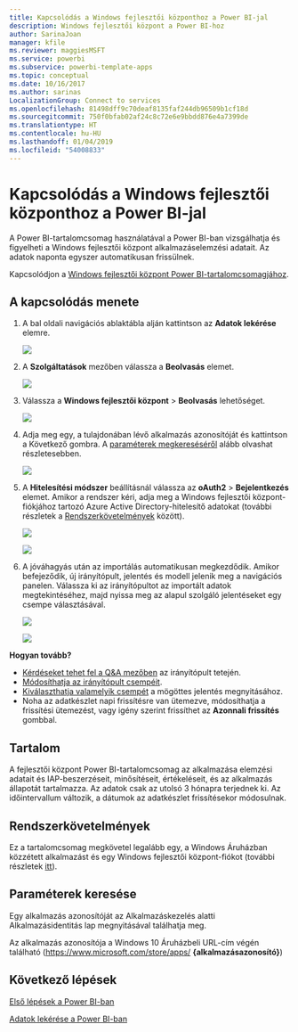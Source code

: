 ```yaml
---
title: Kapcsolódás a Windows fejlesztői központhoz a Power BI-jal
description: Windows fejlesztői központ a Power BI-hoz
author: SarinaJoan
manager: kfile
ms.reviewer: maggiesMSFT
ms.service: powerbi
ms.subservice: powerbi-template-apps
ms.topic: conceptual
ms.date: 10/16/2017
ms.author: sarinas
LocalizationGroup: Connect to services
ms.openlocfilehash: 81498dff9c70deaf8135faf244db96509b1cf18d
ms.sourcegitcommit: 750f0bfab02af24c8c72e6e9bbdd876e4a7399de
ms.translationtype: HT
ms.contentlocale: hu-HU
ms.lasthandoff: 01/04/2019
ms.locfileid: "54008833"
---
```

# <a name="connect-to-windows-dev-center-with-power-bi"></a>Kapcsolódás a Windows fejlesztői központhoz a Power BI-jal
A Power BI-tartalomcsomag használatával a Power BI-ban vizsgálhatja és figyelheti a Windows fejlesztői központ alkalmazáselemzési adatait. Az adatok naponta egyszer automatikusan frissülnek.

Kapcsolódjon a [Windows fejlesztői központ Power BI-tartalomcsomagjához](https://app.powerbi.com/getdata/services/devcenter).

## <a name="how-to-connect"></a>A kapcsolódás menete
1. A bal oldali navigációs ablaktábla alján kattintson az **Adatok lekérése** elemre.
   
   ![](media/service-connect-to-windows-dev-center/getdata.png)
2. A **Szolgáltatások** mezőben válassza a **Beolvasás** elemet.
   
   ![](media/service-connect-to-windows-dev-center/services.png)
3. Válassza a **Windows fejlesztői központ** \> **Beolvasás** lehetőséget.
   
   ![](media/service-connect-to-windows-dev-center/windowsdev.png)
4. Adja meg egy, a tulajdonában lévő alkalmazás azonosítóját és kattintson a Következő gombra. A [paraméterek megkereséséről](#FindingParams) alább olvashat részletesebben.
   
   ![](media/service-connect-to-windows-dev-center/params.png)
5. A **Hitelesítési módszer** beállításnál válassza az **oAuth2** \> **Bejelentkezés** elemet. Amikor a rendszer kéri, adja meg a Windows fejlesztői központ-fiókjához tartozó Azure Active Directory-hitelesítő adatokat (további részletek a [Rendszerkövetelmények](#Requirements) között).
   
    ![](media/service-connect-to-windows-dev-center/creds.png)
   
    ![](media/service-connect-to-windows-dev-center/creds2.png)
6. A jóváhagyás után az importálás automatikusan megkezdődik. Amikor befejeződik, új irányítópult, jelentés és modell jelenik meg a navigációs panelen. Válassza ki az irányítópultot az importált adatok megtekintéséhez, majd nyissa meg az alapul szolgáló jelentéseket egy csempe választásával.
   
    ![](media/service-connect-to-windows-dev-center/dashboard.png)
   
    ![](media/service-connect-to-windows-dev-center/report.png)

**Hogyan tovább?**

* [Kérdéseket tehet fel a Q&A mezőben](consumer/end-user-q-and-a.md) az irányítópult tetején.
* [Módosíthatja az irányítópult csempéit](service-dashboard-edit-tile.md).
* [Kiválaszthatja valamelyik csempét](consumer/end-user-tiles.md) a mögöttes jelentés megnyitásához.
* Noha az adatkészlet napi frissítésre van ütemezve, módosíthatja a frissítési ütemezést, vagy igény szerint frissíthet az **Azonnali frissítés** gombbal.

## <a name="whats-included"></a>Tartalom
A fejlesztői központ Power BI-tartalomcsomag az alkalmazása elemzési adatait és IAP-beszerzéseit, minősítéseit, értékeléseit, és az alkalmazás állapotát tartalmazza. Az adatok csak az utolsó 3 hónapra terjednek ki. Az időintervallum változik, a dátumok az adatkészlet frissítésekor módosulnak.

<a name="Requirements"></a>

## <a name="system-requirements"></a>Rendszerkövetelmények
Ez a tartalomcsomag megkövetel legalább egy, a Windows Áruházban közzétett alkalmazást és egy Windows fejlesztői központ-fiókot (további részletek [itt](https://msdn.microsoft.com/windows/uwp/publish/manage-account-users)).

<a name="FindingParams"></a>

## <a name="finding-parameters"></a>Paraméterek keresése
Egy alkalmazás azonosítóját az Alkalmazáskezelés alatti Alkalmazásidentitás lap megnyitásával találhatja meg.

Az alkalmazás azonosítója a Windows 10 Áruházbeli URL-cím végén található (https://www.microsoft.com/store/apps/ **{alkalmazásazonosító}**)

## <a name="next-steps"></a>Következő lépések
[Első lépések a Power BI-ban](service-get-started.md)

[Adatok lekérése a Power BI-ban](service-get-data.md)

